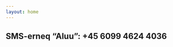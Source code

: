 ```yaml
---
layout: home
---
```


## SMS-erneq “Aluu”: +45 6099 4624 4036



<!-- <div class="posts clearfix">
  {% for post in site.posts %}
    <article class="post">    
      <div class="eyebrow">{{ post.date | date: "%d %b %Y" }}</div>
      <h1><a href="{{ site.baseurl }}{{ post.url }}">{{ post.title }}</a></h1>

      <div class="entry">
      	<p>{{ post.desc }}</p>
        {{ post.content | truncatewords:40}}
  </div>
      
      <a href="{{ post.proj-url }}" class="small-link primary-link" target="_blank">View Project Site <i class="fa fa-external-link"></i></a>
      <a href="{{ site.baseurl }}{{ post.url }}" class="small-link">Read details</a>
    </article>
  {% endfor %} -->
<!-- </div> -->